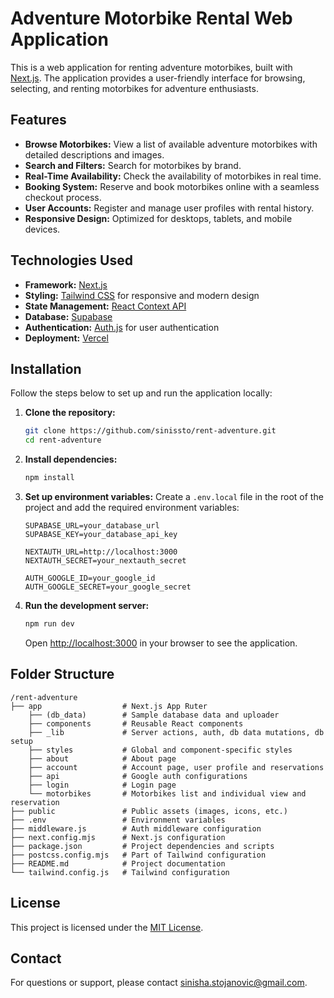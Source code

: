 # Adventure Motorbike Rental Web Application

This is a web application for renting adventure motorbikes, built with [Next.js](https://nextjs.org/). The application provides a user-friendly interface for browsing, selecting, and renting motorbikes for adventure enthusiasts.

## Features

- **Browse Motorbikes:** View a list of available adventure motorbikes with detailed descriptions and images.
- **Search and Filters:** Search for motorbikes by brand.
- **Real-Time Availability:** Check the availability of motorbikes in real time.
- **Booking System:** Reserve and book motorbikes online with a seamless checkout process.
- **User Accounts:** Register and manage user profiles with rental history.
- **Responsive Design:** Optimized for desktops, tablets, and mobile devices.

## Technologies Used

- **Framework:** [Next.js](https://nextjs.org/)
- **Styling:** [Tailwind CSS](https://tailwindcss.com/) for responsive and modern design
- **State Management:** [React Context API](https://reactjs.org/docs/context.html)
- **Database:** [Supabase](https://supabase.com/)
- **Authentication:** [Auth.js](https://authjs.dev/) for user authentication
- **Deployment:** [Vercel](https://vercel.com/)

## Installation

Follow the steps below to set up and run the application locally:

1. **Clone the repository:**
   ```bash
   git clone https://github.com/sinissto/rent-adventure.git
   cd rent-adventure
   ```

2. **Install dependencies:**
   ```bash
   npm install
   ```

3. **Set up environment variables:**
   Create a `.env.local` file in the root of the project and add the required environment variables:
   ```env
   SUPABASE_URL=your_database_url
   SUPABASE_KEY=your_database_api_key
   
   NEXTAUTH_URL=http://localhost:3000
   NEXTAUTH_SECRET=your_nextauth_secret
   
   AUTH_GOOGLE_ID=your_google_id
   AUTH_GOOGLE_SECRET=your_google_secret
   ```

4. **Run the development server:**
   ```bash
   npm run dev
   ```
   Open [http://localhost:3000](http://localhost:3000) in your browser to see the application.

## Folder Structure

```
/rent-adventure
├── app                  # Next.js App Ruter
    ├── (db_data)        # Sample database data and uploader
    ├── components       # Reusable React components
    ├── _lib             # Server actions, auth, db data mutations, db setup
    ├── styles           # Global and component-specific styles
    ├── about            # About page
    ├── account          # Account page, user profile and reservations
    ├── api              # Google auth configurations
    ├── login            # Login page
    └── motorbikes       # Motorbikes list and individual view and reservation
├── public               # Public assets (images, icons, etc.)
├── .env                 # Environment variables
├── middleware.js        # Auth middleware configuration
├── next.config.mjs      # Next.js configuration
├── package.json         # Project dependencies and scripts
├── postcss.config.mjs   # Part of Tailwind configuration
├── README.md            # Project documentation
└── tailwind.config.js   # Tailwind configuration
```


## License

This project is licensed under the [MIT License](LICENSE).

## Contact

For questions or support, please contact [sinisha.stojanovic@gmail.com](mailto:sinisha.stojanovic@gmail.com).
